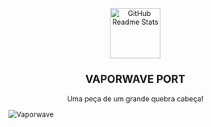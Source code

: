 <p align="center">
 <img width="100px" src="https://i.pinimg.com/originals/62/e3/c7/62e3c7dedfd5a241d4a2aceeab224586.gif" align="center" alt="GitHub Readme Stats" />
 <h2 align="center">VAPORWAVE PORT</h2>
 <p align="center">Uma peça de um grande quebra cabeça!</p>

![Vaporwave](https://media1.giphy.com/media/vPGs4RBNX110moyrz8/giphy.gif)
